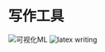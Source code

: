 # 写作工具
![可视化ML](https://github.com/dair-ai/ml-visuals)
![latex writing](https://github.com/guanyingc/latex_paper_writing_tips)
